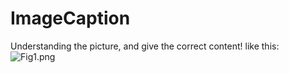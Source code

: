 # ImageCaption
Understanding the picture, and give the correct content! like this:  
![Fig1.png](http://upload-images.jianshu.io/upload_images/3970488-3abcafe945ec489d.png?imageMogr2/auto-orient/strip%7CimageView2/2/w/1240)
